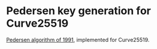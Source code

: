 # Pedersen key generation for Curve25519

[Pedersen algorithm of 1991](https://www.cryptoworkshop.com/ximix/lib/exe/fetch.php?media=pedersen.pdf), implemented for Curve25519.
